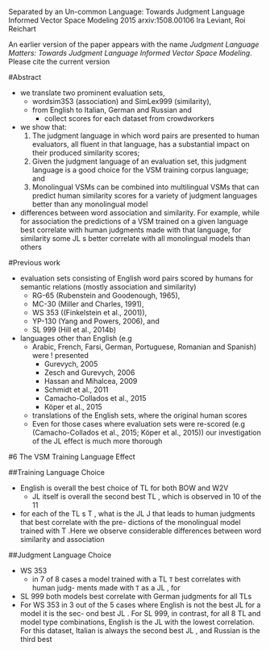 Separated by an Un-common Language:
  Towards Judgment Language Informed Vector Space Modeling
2015 arxiv:1508.00106
Ira Leviant, Roi Reichart

An earlier version of the paper appears with the name _Judgment Language
Matters: Towards Judgment Language Informed Vector Space Modeling_. Please cite
the current version

#Abstract

* we translate two prominent evaluation sets,
  * wordsim353 (association) and SimLex999 (similarity),
  * from English to Italian, German and Russian and
    * collect scores for each dataset from crowdworkers
* we show that:
  1. The judgment language in which word pairs are presented to human
     evaluators, all fluent in that language, has a substantial impact on
     their produced similarity scores;
  1. Given the judgment language of an evaluation set, this judgment language
     is a good choice for the VSM training corpus language; and
  1. Monolingual VSMs can be combined into multilingual VSMs that can predict
     human similarity scores for a variety of judgment languages better than
     any monolingual model
* differences between word association and similarity. For example, while for
  association the predictions of a VSM trained on a given language best
  correlate with human judgments made with that language, for similarity some
  JL s better correlate with all monolingual models than others

#Previous work

* evaluation sets consisting of English word pairs scored by humans for
  semantic relations (mostly association and similarity)
  * RG-65 (Rubenstein and Goodenough, 1965),
  * MC-30 (Miller and Charles, 1991),
  * WS 353 ((Finkelstein et al., 2001)),
  * YP-130 (Yang and Powers, 2006), and
  * SL 999 (Hill et al., 2014b)
* languages other than English (e.g
  * Arabic, French, Farsi, German, Portuguese, Romanian and Spanish) were !
    presented
    * Gurevych, 2005
    * Zesch and Gurevych, 2006
    * Hassan and Mihalcea, 2009
    * Schmidt et al., 2011
    * Camacho-Collados et al., 2015
    * Köper et al., 2015
  * translations of the English sets, where the original human scores
  * Even for those cases where evaluation sets were re-scored (e.g
    (Camacho-Collados et al., 2015; Köper et al., 2015)) our investigation of
    the JL effect is much more thorough

#6 The VSM Training Language Effect

##Training Language Choice

* English is overall the best choice of TL for both BOW and W2V
  * JL itself is overall the second best TL , which is observed in 10 of the 11
* for each of the TL s T , what is the JL J that leads to human judgments that
  best correlate with the pre- dictions of the monolingual model trained with T
  .Here we observe considerable differences between word similarity and
  association

##Judgment Language Choice

* WS 353
  * in 7 of 8 cases a model trained with a TL `T` best correlates with human
  judg- ments made with `T` as a JL , for
* SL 999 both models best correlate with German judgments for all TLs
* For WS 353 in 3 out of the 5 cases where English is not the best JL for a
  model it is the sec- ond best JL . For SL 999, in contrast, for all 8 TL and
  model type combinations, English is the JL with the lowest correlation. For
  this dataset, Italian is always the second best JL , and Russian is the third
  best
